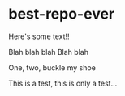 # best-repo-ever

Here's some text!!

Blah blah blah
Blah blah

One, two, buckle my shoe

This is a test, this is only a test...